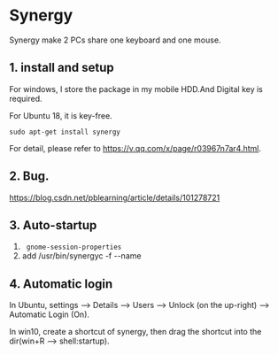 # Synergy  
Synergy make 2 PCs share one keyboard and one mouse.  
## 1. install and setup
For windows, I store the package in my mobile HDD.And Digital key is required.  

For Ubuntu 18, it is key-free.  
```
sudo apt-get install synergy
```

For detail, please refer to https://v.qq.com/x/page/r03967n7ar4.html.  

## 2. Bug.
https://blog.csdn.net/pblearning/article/details/101278721  

## 3. Auto-startup
1. ``` gnome-session-properties```
2. add /usr/bin/synergyc -f --name <client-name> <server ip>  

## 4. Automatic login
In Ubuntu, settings --> Details --> Users --> Unlock (on the up-right) --> Automatic Login (On).  
 
In win10, create a shortcut of synergy, then drag the shortcut into the dir(win+R --> shell:startup).
